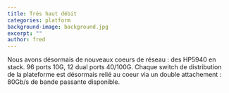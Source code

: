 ```yaml
---
title: Très haut débit
categories: platform
background-image: background.jpg
excerpt: ""
author: fred
---
```

Nous avons désormais de nouveaux coeurs de réseau : des HP5940 en stack. 96 ports 10G, 12 dual ports 40/100G. Chaque switch de distribution de la plateforme est désormais relié au coeur via un double attachement : 80Gb/s de bande passante disponible.
